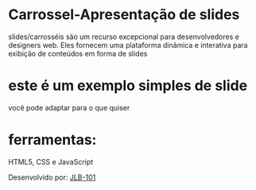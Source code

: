 # Carrossel-Apresentação de slides
 slides/carrosséis são um recurso excepcional para desenvolvedores e designers web. Eles fornecem uma plataforma dinâmica e interativa para exibição de conteúdos em forma de slides

# este é um exemplo simples de slide 
você pode adaptar para o que quiser

# ferramentas:
HTML5, CSS e JavaScript

Desenvolvido por: <a href="https://github.com/JLB-101/Carousel-Slideshow">JLB-101</a>